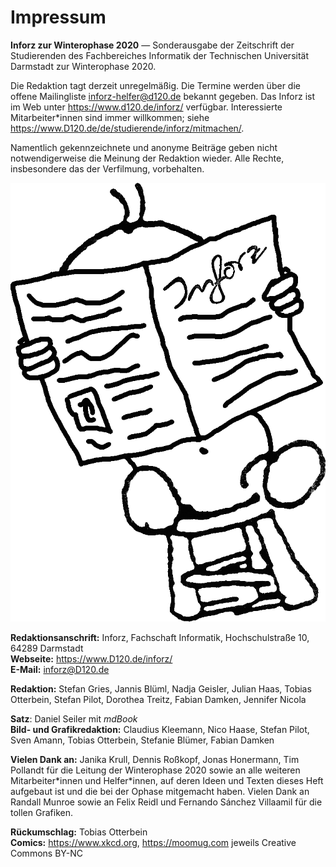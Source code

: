 # Impressum

**Inforz zur Winterophase 2020** &mdash; Sonderausgabe der Zeitschrift der Studierenden des Fachbereiches Informatik der Technischen Universität Darmstadt zur Winterophase 2020.

Die Redaktion tagt derzeit unregelmäßig. Die Termine werden über die offene Mailingliste <inforz-helfer@d120.de> bekannt gegeben. Das Inforz ist im Web unter <https://www.d120.de/inforz/> verfügbar. Interessierte Mitarbeiter\*innen sind immer willkommen; siehe <https://www.D120.de/de/studierende/inforz/mitmachen/>.

Namentlich gekennzeichnete und anonyme Beiträge geben nicht notwendigerweise die Meinung der Redaktion wieder. Alle Rechte, insbesondere das der Verfilmung, vorbehalten.

![Inforz-Wesen](_res/img/wesen/inforz.png)

**Redaktionsanschrift:** Inforz, Fachschaft Informatik, Hochschulstraße 10, 64289 Darmstadt  
**Webseite:** <https://www.D120.de/inforz/>  
**E-Mail:** <inforz@D120.de>

<!-- **Redaktionsschluss dieser Ausgabe:** 01. April 2019  
**Drucklegung dieser Ausgabe:** 25. April 2019  
**V.i.S.d.P.:** Fabian Damken, Fachschaft Informatik, Hochschulstraße 10, 64289 Darmstadt -->

**Redaktion:** Stefan Gries, Jannis Blüml, Nadja Geisler, Julian Haas, Tobias Otterbein, Stefan Pilot, Dorothea Treitz, Fabian Damken, Jennifer Nicola

<!-- **Satz:** Dorothea Treitz mit \LaTeX, unter Verwendung einer Vorlage von Tobias Otterbein  -->
**Satz**: Daniel Seiler mit *mdBook*  
**Bild- und Grafikredaktion:** Claudius Kleemann, Nico Haase, Stefan Pilot, Sven Amann, Tobias Otterbein, Stefanie Blümer, Fabian Damken

**Vielen Dank an:** Janika Krull, Dennis Roßkopf, Jonas Honermann, Tim Pollandt für die Leitung der Winterophase 2020 sowie an alle weiteren Mitarbeiter\*innen und Helfer\*innen, auf deren Ideen und Texten dieses Heft aufgebaut ist und die bei der Ophase mitgemacht haben. Vielen Dank an Randall Munroe sowie an Felix Reidl und Fernando Sánchez Villaamil für die tollen Grafiken.  


<!-- **Titelbild:** Fabian Damken  -->

**Rückumschlag:** Tobias Otterbein  
**Comics:** <https://www.xkcd.org>, <https://moomug.com> jeweils Creative Commons BY-NC

<!-- **Druck:** typographics GmbH, Röntgenstraße 27a, 64291 Darmstadt, Deutschland   
**Auflage:** 1000 Exemplare   
**ISSN:** 1614–4295 -->
